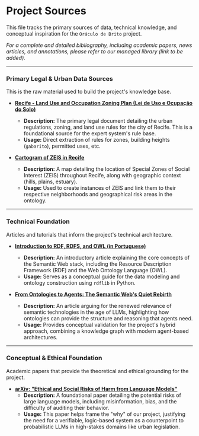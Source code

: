 # Project Sources

This file tracks the primary sources of data, technical knowledge, and conceptual inspiration for the `Oráculo de Brito` project.

*For a complete and detailed bibliography, including academic papers, news articles, and annotations, please refer to our managed library (link to be added).*

---

### Primary Legal & Urban Data Sources

This is the raw material used to build the project's knowledge base.

* **[Recife - Land Use and Occupation Zoning Plan (Lei de Uso e Ocupação do Solo)](https://leismunicipais.com.br/plano-de-zoneamento-uso-e-ocupacao-do-solo-recife-pe)**
    * **Description:** The primary legal document detailing the urban regulations, zoning, and land use rules for the city of Recife. This is a foundational source for the expert system's rule base.
    * **Usage:** Direct extraction of rules for zones, building heights (`gabarito`), permitted uses, etc.

* **[Cartogram of ZEIS in Recife](https://github.com/SEU_USUARIO/UrbeSegura-Recife/blob/main/data/cartograma-zeis-recife.jpg)**
    * **Description:** A map detailing the location of Special Zones of Social Interest (ZEIS) throughout Recife, along with geographic context (hills, plains, estuary).
    * **Usage:** Used to create instances of ZEIS and link them to their respective neighborhoods and geographical risk areas in the ontology.

---

### Technical Foundation

Articles and tutorials that inform the project's technical architecture.

* **[Introduction to RDF, RDFS, and OWL (in Portuguese)](https://www.linkedin.com/pulse/rdf-rdfs-e-owl-jose-r-f-junior-cpgjf/)**
    * **Description:** An introductory article explaining the core concepts of the Semantic Web stack, including the Resource Description Framework (RDF) and the Web Ontology Language (OWL).
    * **Usage:** Serves as a conceptual guide for the data modeling and ontology construction using `rdflib` in Python.

* **[From Ontologies to Agents: The Semantic Web's Quiet Rebirth](https://seanfalconer.medium.com/from-ontologies-to-agents-the-semantic-webs-quiet-rebirth-dc109199b608)**
    * **Description:** An article arguing for the renewed relevance of semantic technologies in the age of LLMs, highlighting how ontologies can provide the structure and reasoning that agents need.
    * **Usage:** Provides conceptual validation for the project's hybrid approach, combining a knowledge graph with modern agent-based architectures.

---

### Conceptual & Ethical Foundation

Academic papers that provide the theoretical and ethical grounding for the project.

* **[arXiv: "Ethical and Social Risks of Harm from Language Models"](https://arxiv.org/abs/2009.14654)**
    * **Description:** A foundational paper detailing the potential risks of large language models, including misinformation, bias, and the difficulty of auditing their behavior.
    * **Usage:** This paper helps frame the "why" of our project, justifying the need for a verifiable, logic-based system as a counterpoint to probabilistic LLMs in high-stakes domains like urban legislation.